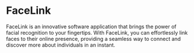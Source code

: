 # FaceLink
FaceLink is an innovative software application that brings the power of facial recognition to your fingertips. With FaceLink, you can effortlessly link faces to their online presence, providing a seamless way to connect and discover more about individuals in an instant.
